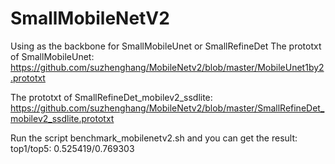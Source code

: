 # SmallMobileNetV2
Using as the backbone for SmallMobileUnet or SmallRefineDet
The prototxt of SmallMobileUnet: https://github.com/suzhenghang/MobileNetv2/blob/master/MobileUnet1by2.prototxt

The prototxt of SmallRefineDet_mobilev2_ssdlite: https://github.com/suzhenghang/MobileNetv2/blob/master/SmallRefineDet_mobilev2_ssdlite.prototxt



Run the script benchmark_mobilenetv2.sh and you can get the result: top1/top5: 0.525419/0.769303

